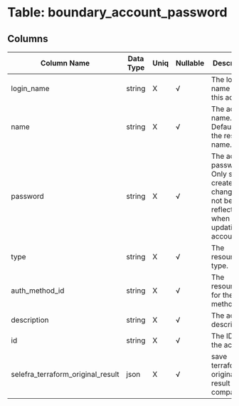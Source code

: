 # Table: boundary_account_password

## Columns 

|  Column Name   |  Data Type  | Uniq | Nullable | Description | 
|  ----  | ----  | ----  | ----  | ---- | 
| login_name | string | X | √ | The login name for this account. | 
| name | string | X | √ | The account name. Defaults to the resource name. | 
| password | string | X | √ | The account password. Only set on create, changes will not be reflected when updating account. | 
| type | string | X | √ | The resource type. | 
| auth_method_id | string | X | √ | The resource ID for the auth method. | 
| description | string | X | √ | The account description. | 
| id | string | X | √ | The ID of the account. | 
| selefra_terraform_original_result | json | X | √ | save terraform original result for compatibility | 


